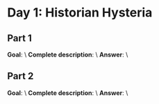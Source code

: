 # Day 1: Historian Hysteria

## Part 1
**Goal**: \\
**Complete description**: \\ 
**Answer**: \\

## Part 2
**Goal**: \\
**Complete description**: \\ 
**Answer**: \\
